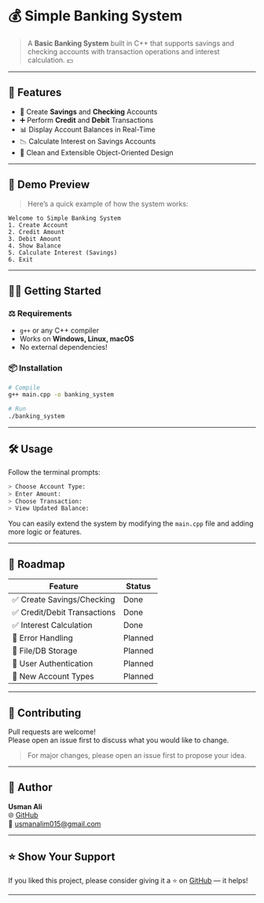 # 💰 Simple Banking System

&#x20; &#x20;

> A **Basic Banking System** built in C++ that supports savings and checking accounts with transaction operations and interest calculation. 💵

---

## 🚀 Features

- 🏦 Create **Savings** and **Checking** Accounts
- ➕ Perform **Credit** and **Debit** Transactions
- 📊 Display Account Balances in Real-Time
- 📉 Calculate Interest on Savings Accounts
- 🔐 Clean and Extensible Object-Oriented Design

---

## 📸 Demo Preview

> Here’s a quick example of how the system works:

```
Welcome to Simple Banking System
1. Create Account
2. Credit Amount
3. Debit Amount
4. Show Balance
5. Calculate Interest (Savings)
6. Exit
```

---

## 🧑‍💻 Getting Started

### ⚖️ Requirements

- `g++` or any C++ compiler
- Works on **Windows, Linux, macOS**
- No external dependencies!

### 📦 Installation

```bash
# Compile
g++ main.cpp -o banking_system

# Run
./banking_system
```

---

## 🛠️ Usage

Follow the terminal prompts:

```bash
> Choose Account Type:
> Enter Amount:
> Choose Transaction:
> View Updated Balance:
```

You can easily extend the system by modifying the `main.cpp` file and adding more logic or features.

---

## 🧽 Roadmap

| Feature                     | Status  |
| --------------------------- | ------- |
| ✅ Create Savings/Checking   | Done    |
| ✅ Credit/Debit Transactions | Done    |
| ✅ Interest Calculation      | Done    |
| 🔲 Error Handling           | Planned |
| 🔲 File/DB Storage          | Planned |
| 🔲 User Authentication      | Planned |
| 🔲 New Account Types        | Planned |

---

## 🤝 Contributing

Pull requests are welcome!\
Please open an issue first to discuss what you would like to change.

> For major changes, please open an issue first to propose your idea.

---

## 💼 Author

**Usman Ali**\
🌐 [GitHub](https://github.com/UsmanChaudhary115)\
📧 [usmanalim015@gmail.com](mailto\:usmanalim015@gmail.com)

---

## ⭐ Show Your Support

If you liked this project, please consider giving it a ⭐️ on [GitHub](https://github.com/usmanali-dev/simple-banking-system) — it helps!

---


